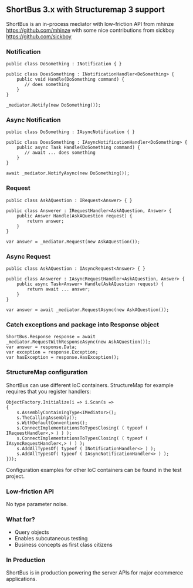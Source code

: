 ## ShortBus 3.x with Structuremap 3 support
ShortBus is an in-process mediator with low-friction API from mhinze https://github.com/mhinze
with some nice contributions from sickboy https://github.com/sickboy

### Notification
    public class DoSomething : INotification { }

	public class DoesSomething : INotificationHandler<DoSomething> {
		public void Handle(DoSomething command) {
		   // does something
		}
	}

    _mediator.Notify(new DoSomething());

### Async Notification
    public class DoSomething : IAsyncNotification { }

	public class DoesSomething : IAsyncNotificationHandler<DoSomething> {
		public async Task Handle(DoSomething command) {
		   // await ... does something
		}
	}

    await _mediator.NotifyAsync(new DoSomething());

### Request
    public class AskAQuestion : IRequest<Answer> { }

	public class Answerer : IRequestHandler<AskAQuestion, Answer> {
	    public Answer Handle(AskAQuestion request) {			
			return answer;
		}
	}

	var answer = _mediator.Request(new AskAQuestion());
	

### Async Request
    public class AskAQuestion : IAsyncRequest<Answer> { }

	public class Answerer : IAsyncRequestHandler<AskAQuestion, Answer> {
	    public async Task<Answer> Handle(AskAQuestion request) {			
			return await ... answer;
		}
	}

	var answer = await _mediator.RequestAsync(new AskAQuestion());

### Catch exceptions and package into Response object
	ShortBus.Response response = await _mediator.RequestWithResponseAsync(new AskAQuestion());
    var answer = response.Data;
    var exception = response.Exception;
    var hasException = response.HasException();

### StructureMap configuration
ShortBus can use different IoC containers. StructureMap for example requires that you register 
handlers:

    ObjectFactory.Initialize(i => i.Scan(s =>
    {
        s.AssemblyContainingType<IMediator>();
        s.TheCallingAssembly();
        s.WithDefaultConventions();
        s.ConnectImplementationsToTypesClosing( ( typeof ( IRequestHandler<,> ) ) );
        s.ConnectImplementationsToTypesClosing( ( typeof ( IAsyncRequestHandler<,> ) ) );
        s.AddAllTypesOf( typeof ( INotificationHandler<> ) );
        s.AddAllTypesOf( typeof ( IAsyncNotificationHandler<> ) );
    }));	

Configuration examples for other IoC containers can be found in the test project.

### Low-friction API
No type parameter noise.

### What for?

* Query objects
* Enables subcutaneous testing
* Business concepts as first class citizens

### In Production
ShortBus is in production powering the server APIs for major ecommerce applications.
